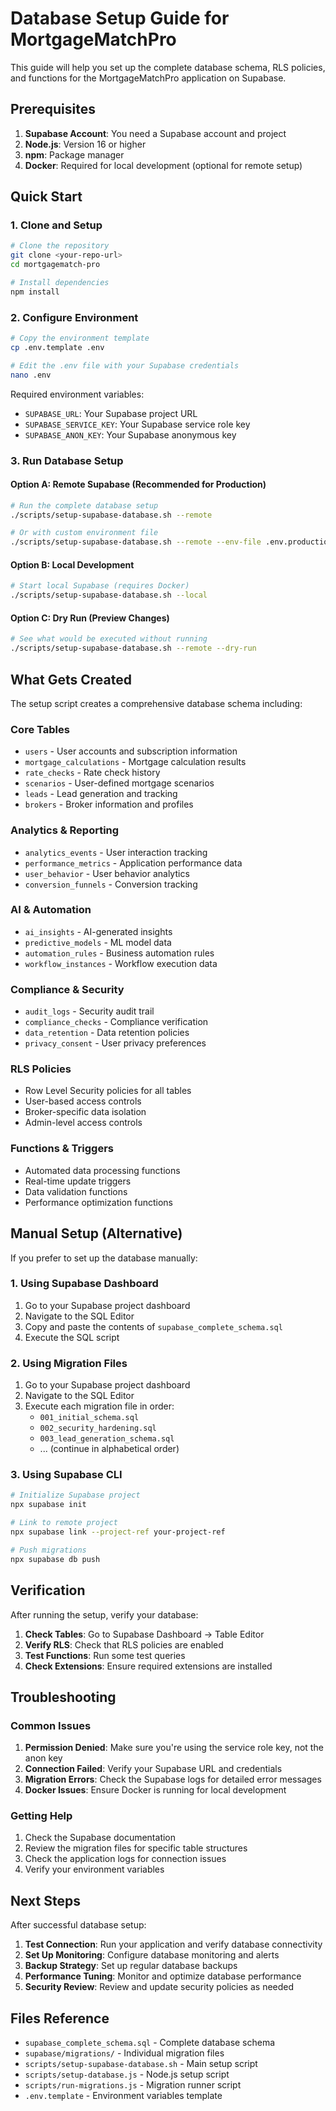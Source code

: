 # Database Setup Guide for MortgageMatchPro

This guide will help you set up the complete database schema, RLS policies, and functions for the MortgageMatchPro application on Supabase.

## Prerequisites

1. **Supabase Account**: You need a Supabase account and project
2. **Node.js**: Version 16 or higher
3. **npm**: Package manager
4. **Docker**: Required for local development (optional for remote setup)

## Quick Start

### 1. Clone and Setup

```bash
# Clone the repository
git clone <your-repo-url>
cd mortgagematch-pro

# Install dependencies
npm install
```

### 2. Configure Environment

```bash
# Copy the environment template
cp .env.template .env

# Edit the .env file with your Supabase credentials
nano .env
```

Required environment variables:
- `SUPABASE_URL`: Your Supabase project URL
- `SUPABASE_SERVICE_KEY`: Your Supabase service role key
- `SUPABASE_ANON_KEY`: Your Supabase anonymous key

### 3. Run Database Setup

#### Option A: Remote Supabase (Recommended for Production)

```bash
# Run the complete database setup
./scripts/setup-supabase-database.sh --remote

# Or with custom environment file
./scripts/setup-supabase-database.sh --remote --env-file .env.production
```

#### Option B: Local Development

```bash
# Start local Supabase (requires Docker)
./scripts/setup-supabase-database.sh --local
```

#### Option C: Dry Run (Preview Changes)

```bash
# See what would be executed without running
./scripts/setup-supabase-database.sh --remote --dry-run
```

## What Gets Created

The setup script creates a comprehensive database schema including:

### Core Tables
- `users` - User accounts and subscription information
- `mortgage_calculations` - Mortgage calculation results
- `rate_checks` - Rate check history
- `scenarios` - User-defined mortgage scenarios
- `leads` - Lead generation and tracking
- `brokers` - Broker information and profiles

### Analytics & Reporting
- `analytics_events` - User interaction tracking
- `performance_metrics` - Application performance data
- `user_behavior` - User behavior analytics
- `conversion_funnels` - Conversion tracking

### AI & Automation
- `ai_insights` - AI-generated insights
- `predictive_models` - ML model data
- `automation_rules` - Business automation rules
- `workflow_instances` - Workflow execution data

### Compliance & Security
- `audit_logs` - Security audit trail
- `compliance_checks` - Compliance verification
- `data_retention` - Data retention policies
- `privacy_consent` - User privacy preferences

### RLS Policies
- Row Level Security policies for all tables
- User-based access controls
- Broker-specific data isolation
- Admin-level access controls

### Functions & Triggers
- Automated data processing functions
- Real-time update triggers
- Data validation functions
- Performance optimization functions

## Manual Setup (Alternative)

If you prefer to set up the database manually:

### 1. Using Supabase Dashboard

1. Go to your Supabase project dashboard
2. Navigate to the SQL Editor
3. Copy and paste the contents of `supabase_complete_schema.sql`
4. Execute the SQL script

### 2. Using Migration Files

1. Go to your Supabase project dashboard
2. Navigate to the SQL Editor
3. Execute each migration file in order:
   - `001_initial_schema.sql`
   - `002_security_hardening.sql`
   - `003_lead_generation_schema.sql`
   - ... (continue in alphabetical order)

### 3. Using Supabase CLI

```bash
# Initialize Supabase project
npx supabase init

# Link to remote project
npx supabase link --project-ref your-project-ref

# Push migrations
npx supabase db push
```

## Verification

After running the setup, verify your database:

1. **Check Tables**: Go to Supabase Dashboard → Table Editor
2. **Verify RLS**: Check that RLS policies are enabled
3. **Test Functions**: Run some test queries
4. **Check Extensions**: Ensure required extensions are installed

## Troubleshooting

### Common Issues

1. **Permission Denied**: Make sure you're using the service role key, not the anon key
2. **Connection Failed**: Verify your Supabase URL and credentials
3. **Migration Errors**: Check the Supabase logs for detailed error messages
4. **Docker Issues**: Ensure Docker is running for local development

### Getting Help

1. Check the Supabase documentation
2. Review the migration files for specific table structures
3. Check the application logs for connection issues
4. Verify your environment variables

## Next Steps

After successful database setup:

1. **Test Connection**: Run your application and verify database connectivity
2. **Set Up Monitoring**: Configure database monitoring and alerts
3. **Backup Strategy**: Set up regular database backups
4. **Performance Tuning**: Monitor and optimize database performance
5. **Security Review**: Review and update security policies as needed

## Files Reference

- `supabase_complete_schema.sql` - Complete database schema
- `supabase/migrations/` - Individual migration files
- `scripts/setup-supabase-database.sh` - Main setup script
- `scripts/setup-database.js` - Node.js setup script
- `scripts/run-migrations.js` - Migration runner script
- `.env.template` - Environment variables template